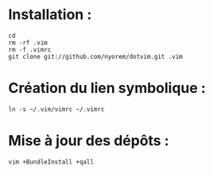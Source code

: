 # Installation :

	cd
	rm -rf .vim
	rm -f .vimrc
	git clone git://github.com/nyorem/dotvim.git .vim

# Création du lien symbolique :

	ln -s ~/.vim/vimrc ~/.vimrc

# Mise à jour des dépôts :

	vim +BundleInstall +qall

